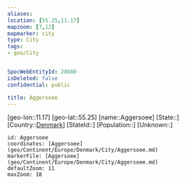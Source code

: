 ```yaml
---
aliases: 
location: [55.25,11.17]
mapzoom: [7,12] 
mapmarker: city 
type: City
tags:
- geo/City


SpocWebEntityId: 28680
isDeleted: false
confidential: public

title: Aggersoee
---
```

[geo-lon::11.17]
[geo-lat::55.25]
[name::Aggersoee]
[State::]
[Country::[Denmark](geo/Continent/Europe/Denmark.md)]
[StateId::]
[Population::]
[Unknown::]


```leaflet
id: Aggersoee
coordinates: [Aggersoee](geo/Continent/Europe/Denmark/City/Aggersoee.md)
markerFile: [Aggersoee](geo/Continent/Europe/Denmark/City/Aggersoee.md)
defaultZoom: 11 
maxZoom: 18
```



